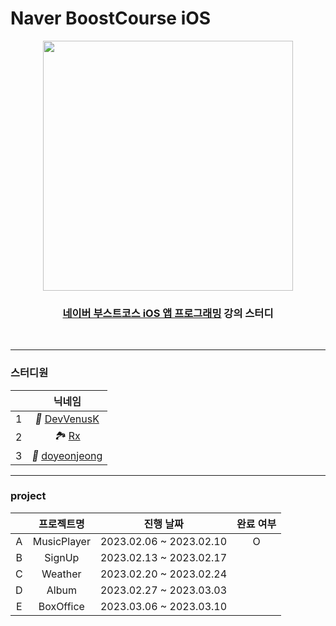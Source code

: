# Naver BoostCourse iOS

<div align=center>
  
  <img width="400" src="https://user-images.githubusercontent.com/50406861/220532559-395e59f4-04e7-47af-a0af-9b5e93c84fea.svg">
  <br>
  
  ### [네이버 부스트코스 iOS  앱 프로그래밍](www.boostcourse.org/mo326) 강의 스터디
  
</div>

</br>

----
 
### 스터디원
||닉네임|
|:---:|:---:|
|1| *🔨* [DevVenusK](https://github.com/DevVenusK/)|
|2| *🏞* [Rx](https://github.com/kangddong)|
|3| *🍉* [doyeonjeong](https://github.com/doyeonjeong)|

----
### project 

||프로젝트명|진행 날짜|완료 여부|
|:---:|:---:|:---:|:---:|
|A| MusicPlayer | 2023.02.06 ~ 2023.02.10 |O|
|B| SignUp      | 2023.02.13 ~ 2023.02.17 | |
|C| Weather     | 2023.02.20 ~ 2023.02.24 | |
|D| Album       | 2023.02.27 ~ 2023.03.03 | |
|E| BoxOffice   | 2023.03.06 ~ 2023.03.10 | |

